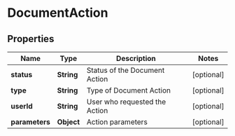 

# DocumentAction


## Properties

| Name | Type | Description | Notes |
|------------ | ------------- | ------------- | -------------|
|**status** | **String** | Status of the Document Action |  [optional] |
|**type** | **String** | Type of Document Action |  [optional] |
|**userId** | **String** | User who requested the Action |  [optional] |
|**parameters** | **Object** | Action parameters |  [optional] |



